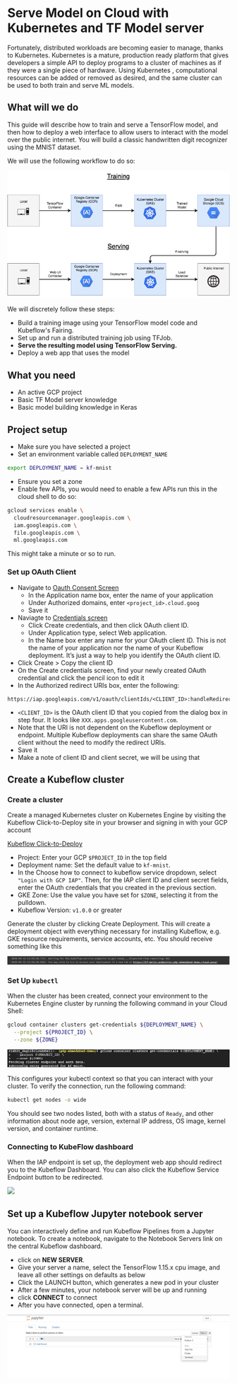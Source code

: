 # Serve Model on Cloud with Kubernetes and TF Model server

Fortunately, distributed workloads are becoming easier to manage, thanks to Kubernetes. Kubernetes is a mature, production ready platform 
that gives developers a simple API to deploy programs to a cluster of machines as if they were a single piece of hardware. Using Kubernetes
, computational resources can be added or removed as desired, and the same cluster can be used to both train and serve ML models.

## What will we do

This guide will describe how to train and serve a TensorFlow model, and then how to deploy a web interface to allow users to interact 
with the model over the public internet. You will build a classic handwritten digit recognizer using the MNIST dataset.

We will use the following workflow to do so:

![](images/kubeflow_workflow.png)

We will discretely follow these steps:

- Build a training image using your TensorFlow model code and Kubeflow's Fairing.
- Set up and run a distributed training job using TFJob.
- **Serve the resulting model using TensorFlow Serving.**
- Deploy a web app that uses the model

## What you need

- An active GCP project
- Basic TF Model server knowledge
- Basic model building knowledge in Keras

## Project setup

- Make sure you have selected a project
- Set an environment variable called `DEPLOYMENT_NAME`

```bash
export DEPLOYMENT_NAME = kf-mnist
```

- Ensure you set a zone
- Enable few APIs, you would need to enable a few APIs run this in the cloud shell to do so:

```bash
gcloud services enable \
  cloudresourcemanager.googleapis.com \
  iam.googleapis.com \
  file.googleapis.com \
  ml.googleapis.com
```

This might take a minute or so to run.

### Set up OAuth Client

* Navigate to [Oauth Consent Screen](https://console.cloud.google.com/apis/credentials/consent)
  * In the Application name box, enter the name of your application
  * Under Authorized domains, enter `<project_id>.cloud.goog`
  * Save it
* Naviagte to [Credentials screen](https://console.cloud.google.com/apis/credentials)
  * Click Create credentials, and then click OAuth client ID.
  * Under Application type, select Web application.
  * In the Name box enter any name for your OAuth client ID. This is not the name of your application nor the name of your Kubeflow deployment. It’s just a way to help you identify the OAuth client ID.
* Click Create > Copy the client ID
* On the Create credentials screen, find your newly created OAuth credential and click the pencil icon to edit it
* In the Authorized redirect URIs box, enter the following:

```
https://iap.googleapis.com/v1/oauth/clientIds/<CLIENT_ID>:handleRedirect
```

  * `<CLIENT_ID>` is the OAuth client ID that you copied from the dialog box in step four. It looks like `XXX.apps.googleusercontent.com`.
  * Note that the URI is not dependent on the Kubeflow deployment or endpoint. Multiple Kubeflow deployments can share the same OAuth client without the need to modify the redirect URIs.
* Save it
* Make a note of client ID and client secret, we will be using that

## Create a Kubeflow cluster

### Create a cluster

Create a managed Kubernetes cluster on Kubernetes Engine by visiting the Kubeflow Click-to-Deploy site in your browser and signing in 
with your GCP account

[Kubeflow Click-to-Deploy](https://deploy.kubeflow.cloud/)

* Project: Enter your GCP `$PROJECT_ID` in the top field
* Deployment name: Set the default value to `kf-mnist`.
* In the Choose how to connect to kubeflow service dropdown, select `"Login with GCP IAP"`. Then, for the IAP client ID and client secret fields, enter the OAuth credentials that you created in the previous section.
* GKE Zone: Use the value you have set for `$ZONE`, selecting it from the pulldown.
* Kubeflow Version: `v1.0.0` or greater

Generate the cluster by clicking Create Deployment. This will create a deployment object with everything necessary for installing Kubeflow, e.g. GKE resource requirements, service accounts, etc. You should receive something like this

![](images/kubeflow_cluster_success.PNG)

### Set Up `kubectl`

When the cluster has been created, connect your environment to the Kubernetes Engine cluster by running the following command in your Cloud Shell:

```bash
gcloud container clusters get-credentials ${DEPLOYMENT_NAME} \
  --project ${PROJECT_ID} \
  --zone ${ZONE}
```

![](images/kubectl_get_credentials.PNG)

This configures your kubectl context so that you can interact with your cluster. To verify the connection, run the following command:
```bash
kubectl get nodes -o wide
```

You should see two nodes listed, both with a status of `Ready`, and other information about node age, version, external IP address, OS image, kernel version, and container runtime.

### Connecting to KubeFlow dashboard

When the IAP endpoint is set up, the deployment web app should redirect you to the Kubeflow Dashboard. You can also click the Kubeflow Service Endpoint button to be redirected.

![](images/kubeflow_dasboard.PNG)

## Set up a Kubeflow Jupyter notebook server

You can interactively define and run Kubeflow Pipelines from a Jupyter notebook. To create a notebook, navigate to the Notebook Servers
link on the central Kubeflow dashboard.

* click on **NEW SERVER**.
* Give your server a name, select the TensorFlow 1.15.x cpu image, and leave all other settings on defaults as below
* Click the LAUNCH button, which generates a new pod in your cluster
* After a few minutes, your notebook server will be up and running
* click **CONNECT** to connect
* After you have connected, open a terminal.

![](images/terminal_nb.PNG)
